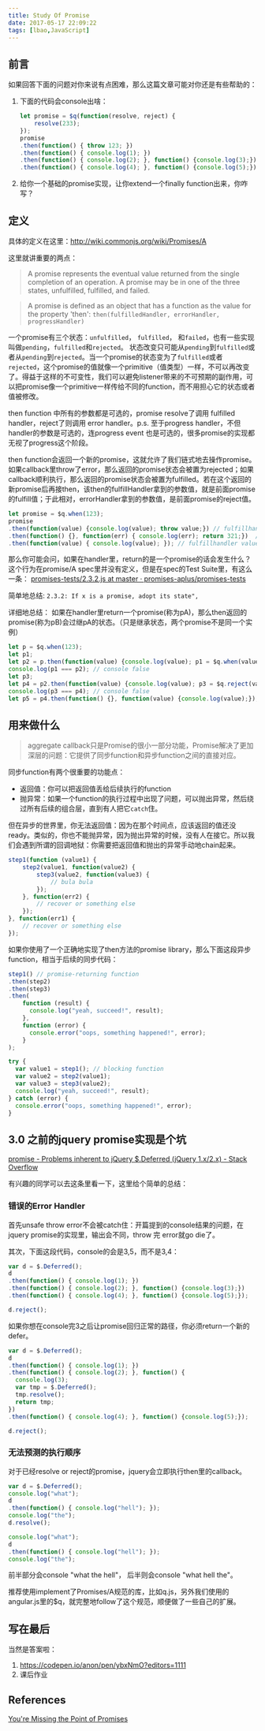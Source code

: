 ```yaml
---
title: Study Of Promise
date: 2017-05-17 22:09:22
tags: [lbao,JavaScript]
---
```


## 前言
如果回答下面的问题对你来说有点困难，那么这篇文章可能对你还是有些帮助的：

1. 下面的代码会console出啥：

	```JavaScript
	let promise = $q(function(resolve, reject) {
		resolve(233);
	});
	promise
	.then(function() { throw 123; })
	.then(function() { console.log(1); })
	.then(function() { console.log(2); }, function() {console.log(3);})
	.then(function() { console.log(4); }, function() {console.log(5);});
	```

2. 给你一个基础的promise实现，让你extend一个finally function出来，你咋写？

<!-- more -->

## 定义

具体的定义在这里：http://wiki.commonjs.org/wiki/Promises/A

这里就讲重要的两点：

> A promise represents the eventual value returned from the single completion of an operation. A promise may be in one of the three states, unfulfilled, fulfilled, and failed. 

> A promise is defined as an object that has a function as the value for the property 'then':
> `then(fulfilledHandler, errorHandler, progressHandler)`

一个promise有三个状态：`unfulfilled`， `fulfilled`， 和`failed`，也有一些实现叫做`pending`，`fulfilled`和`rejected`。
状态改变只可能从`pending`到`fulfilled`或者从`pending`到`rejected`。当一个promise的状态变为了`fulfilled`或者`rejected`，这个promise的值就像一个primitive（值类型）一样，不可以再改变了。得益于这样的不可变性，我们可以避免listener带来的不可预期的副作用，可以把promise像一个primitive一样传给不同的function，而不用担心它的状态或者值被修改。

then function 中所有的参数都是可选的，promise resolve了调用 fulfilled handler，reject了则调用 error handler。p.s. 至于progress handler，不但handler的参数是可选的，连progress event 也是可选的，很多promise的实现都无视了progress这个阶段。

then function会返回一个新的promise，这就允许了我们链式地去操作promise。如果callback里throw了error，那么返回的promise状态会被置为rejected；如果callback顺利执行，那么返回的promise状态会被置为fulfilled。若在这个返回的新promise后再接then，该then的fulfillHandler拿到的参数值，就是前面promise的fulfill值；于此相对，errorHandler拿到的参数值，是前面promise的reject值。

```JavaScript
let promise = $q.when(123);
promise
.then(function(value) {console.log(value); throw value;}) // fulfillhandler value: 123
.then(function() {}, function(err) { console.log(err); return 321;})  // errorhandler err: 123
.then(function(value) { console.log(value); }); // fulfillhandler value: 321
```

那么你可能会问，如果在handler里，return的是一个promise的话会发生什么？这个行为在promise/A spec里并没有定义，但是在spec的Test Suite里，有这么一条：
[promises-tests/2.3.2.js at master · promises-aplus/promises-tests](https://github.com/promises-aplus/promises-tests/blob/master/lib/tests/2.3.2.js)

简单地总结: `2.3.2: If x is a promise, adopt its state",`

详细地总结： 如果在handler里return一个promise(称为pA)，那么then返回的promise(称为pB)会过继pA的状态。（只是继承状态，两个promise不是同一个实例）


```JavaScript
let p = $q.when(123);
let p1;
let p2 = p.then(function(value) {console.log(value); p1 = $q.when(value + 1); return p1;}); // console 123
console.log(p1 === p2); // console false
let p3;
let p4 = p2.then(function(value) {console.log(value); p3 = $q.reject(value + 1); return p3; });	// console 124
console.log(p3 === p4);	// console false
let p5 = p4.then(function() {}, function(value) {console.log(value);}); // console 125
```

## 用来做什么

> aggregate callback只是Promise的很小一部分功能，Promise解决了更加深层的问题：它提供了同步function和异步function之间的直接对应。

同步function有两个很重要的功能点：

- 返回值：你可以把返回值丢给后续执行的function
- 抛异常：如果一个function的执行过程中出现了问题，可以抛出异常，然后绕过所有后续的组合层，直到有人把它`catch`住。

但在异步的世界里，你无法返回值：因为在那个时间点，应该返回的值还没ready。类似的，你也不能抛异常，因为抛出异常的时候，没有人在接它。所以我们会遇到所谓的回调地狱：你需要把返回值和抛出的异常手动地chain起来。

```JavaScript
step1(function (value1) {
	step2(value1, function(value2) {
	    step3(value2, function(value3) {
	        // bula bula
	    });
	}, function(err2) {
		// recover or something else
	});
}, function(err1) {
	// recover or something else
});
```

如果你使用了一个正确地实现了then方法的promise library，那么下面这段异步function，相当于后续的同步代码：

```JavaScript
step1() // promise-returning function
.then(step2)
.then(step3)
.then(
    function (result) {
      console.log("yeah, succeed!", result);
    },
    function (error) {
      console.error("oops, something happened!", error);
    }
);
```

```JavaScript
try {
  var value1 = step1(); // blocking function
  var value2 = step2(value1);
  var value3 = step3(value2);
  console.log("yeah, succeed!", result);
} catch (error) {
  console.error("oops, something happened!", error);
}
```


## 3.0 之前的jquery promise实现是个坑

[promise - Problems inherent to jQuery $.Deferred (jQuery 1.x/2.x) - Stack Overflow](http://stackoverflow.com/questions/23744612/problems-inherent-to-jquery-deferred-jquery-1-x-2-x)

有兴趣的同学可以去这条里看一下，这里给个简单的总结：

### 错误的Error Handler

首先unsafe throw error不会被catch住：开篇提到的console结果的问题，在jquery promise的实现里，输出会不同，throw 完 error就go die了。

其次，下面这段代码，console的会是3,5，而不是3,4：

```JavaScript
var d = $.Deferred();
d
.then(function() { console.log(1); })
.then(function() { console.log(2); }, function() {console.log(3);})
.then(function() { console.log(4); }, function() {console.log(5);});

d.reject();
```

如果你想在console完3之后让promise回归正常的路径，你必须return一个新的defer。

```JavaScript
var d = $.Deferred();
d
.then(function() { console.log(1); })
.then(function() { console.log(2); }, function() {
  console.log(3); 
  var tmp = $.Deferred(); 
  tmp.resolve(); 
  return tmp;
})
.then(function() { console.log(4); }, function() {console.log(5);});

d.reject();
```

### 无法预测的执行顺序

对于已经resolve or reject的promise，jquery会立即执行then里的callback。

```JavaScript
var d = $.Deferred();
console.log("what");
d
.then(function() { console.log("hell"); });
console.log("the");
d.resolve();

console.log("what");
d
.then(function() { console.log("hell"); });
console.log("the");
```

前半部分会console "what the hell"， 后半则会console "what hell the"。

推荐使用implement了Promises/A规范的库，比如q.js，另外我们使用的angular.js里的$q，就完整地follow了这个规范，顺便做了一些自己的扩展。


## 写在最后

当然是答案啦：

1.  https://codepen.io/anon/pen/ybxNmO?editors=1111
2.  课后作业


## References
[You're Missing the Point of Promises](https://gist.github.com/domenic/3889970)